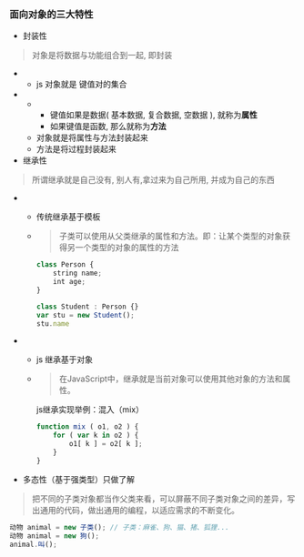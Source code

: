 ### 面向对象的三大特性

* 封装性

> 对象是将数据与功能组合到一起, 即封装

* * js 对象就是 键值对的集合
* * * 键值如果是数据\( 基本数据, 复合数据, 空数据 \), 就称为**属性**
    * 如果键值是函数, 那么就称为**方法**
  * 对象就是将属性与方法封装起来
  * 方法是将过程封装起来
* 继承性

> 所谓继承就是自己没有, 别人有,拿过来为自己所用, 并成为自己的东西

* * 传统继承基于模板
  * > 子类可以使用从父类继承的属性和方法。即：让某个类型的对象获得另一个类型的对象的属性的方法

    ```js
    class Person {
        string name;
        int age;
    }

    class Student : Person {}
    var stu = new Student();
    stu.name
    ```

* * js 继承基于对象
  * > 在JavaScript中，继承就是当前对象可以使用其他对象的方法和属性。

    js继承实现举例：混入（mix）

    ```javascript
    function mix ( o1, o2 ) {
        for ( var k in o2 ) {
            o1[ k ] = o2[ k ];
        }
    }
    ```
* 多态性（基于强类型）只做了解

> 把不同的子类对象都当作父类来看，可以屏蔽不同子类对象之间的差异，写出通用的代码，做出通用的编程，以适应需求的不断变化。

```javascript
动物 animal = new 子类(); // 子类：麻雀、狗、猫、猪、狐狸...
动物 animal = new 狗();
animal.叫();
```



